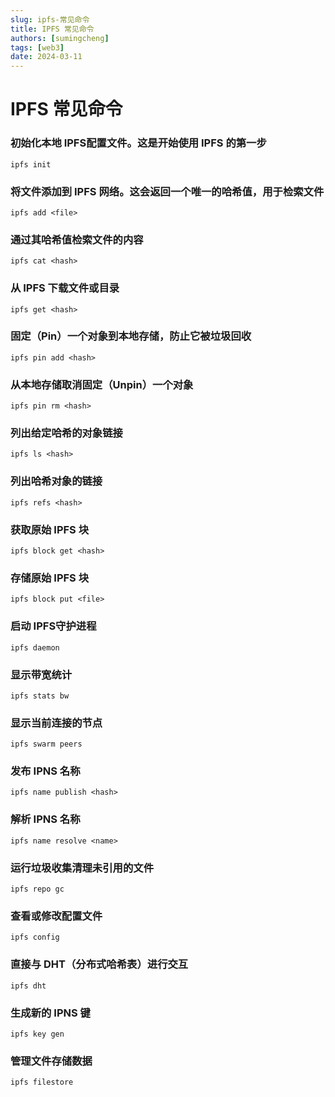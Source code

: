 ```yaml
---
slug: ipfs-常见命令
title: IPFS 常见命令
authors: [sumingcheng]
tags: [web3]
date: 2024-03-11
---
```


# IPFS 常见命令



 

### 初始化本地 IPFS配置文件。这是开始使用 IPFS 的第一步  
```
ipfs init

```
### 将文件添加到 IPFS 网络。这会返回一个唯一的哈希值，用于检索文件  
```
ipfs add <file>

```
### 通过其哈希值检索文件的内容  
```
ipfs cat <hash>

```
### 从 IPFS 下载文件或目录  
```
ipfs get <hash>

```
### 固定（Pin）一个对象到本地存储，防止它被垃圾回收  
```
ipfs pin add <hash>

```
### 从本地存储取消固定（Unpin）一个对象  
```
ipfs pin rm <hash>

```
### 列出给定哈希的对象链接  
```
ipfs ls <hash>

```
### 列出哈希对象的链接  
```
ipfs refs <hash>

```
### 获取原始 IPFS 块  
```
ipfs block get <hash>

```
### 存储原始 IPFS 块  
```
ipfs block put <file>

```
### 启动 IPFS守护进程  
```
ipfs daemon

```
### 显示带宽统计  
```
ipfs stats bw

```
### 显示当前连接的节点  
```
ipfs swarm peers

```
### 发布 IPNS 名称  
```
ipfs name publish <hash>

```
### 解析 IPNS 名称  
```
ipfs name resolve <name>

```
### 运行垃圾收集清理未引用的文件  
```
ipfs repo gc

```
### 查看或修改配置文件  
```
ipfs config

```
### 直接与 DHT（分布式哈希表）进行交互  
```
ipfs dht

```
### 生成新的 IPNS 键  
```
ipfs key gen

```
### 管理文件存储数据  
```
ipfs filestore

```